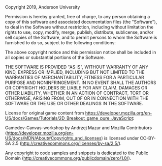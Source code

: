 Copyright 2019, Anderson University

Permission is hereby granted, free of charge, to any person obtaining a copy of this software and associated documentation files (the "Software"), to deal in the Software without restriction, including without limitation the rights to use, copy, modify, merge, publish, distribute, sublicense, and/or sell copies of the Software, and to permit persons to whom the Software is furnished to do so, subject to the following conditions:

The above copyright notice and this permission notice shall be included in all copies or substantial portions of the Software.

THE SOFTWARE IS PROVIDED "AS IS", WITHOUT WARRANTY OF ANY KIND, EXPRESS OR IMPLIED, INCLUDING BUT NOT LIMITED TO THE WARRANTIES OF MERCHANTABILITY, FITNESS FOR A PARTICULAR PURPOSE AND NONINFRINGEMENT. IN NO EVENT SHALL THE AUTHORS OR COPYRIGHT HOLDERS BE LIABLE FOR ANY CLAIM, DAMAGES OR OTHER LIABILITY, WHETHER IN AN ACTION OF CONTRACT, TORT OR OTHERWISE, ARISING FROM, OUT OF OR IN CONNECTION WITH THE SOFTWARE OR THE USE OR OTHER DEALINGS IN THE SOFTWARE.

License for original game content from https://developer.mozilla.org/en-US/docs/Games/Tutorials/2D_Breakout_game_pure_JavaScript:

Gamedev-Canvas-workshop by Andrzej Mazur and Mozilla Contributors (https://developer.mozilla.org/en-US/docs/MDN/About#Copyrights_and_licenses) is licensed under CC-BY-SA 2.5 (http://creativecommons.org/licenses/by-sa/2.5/).

Any copyright to code samples and snippets is dedicated to the Public Domain (http://creativecommons.org/publicdomain/zero/1.0/).